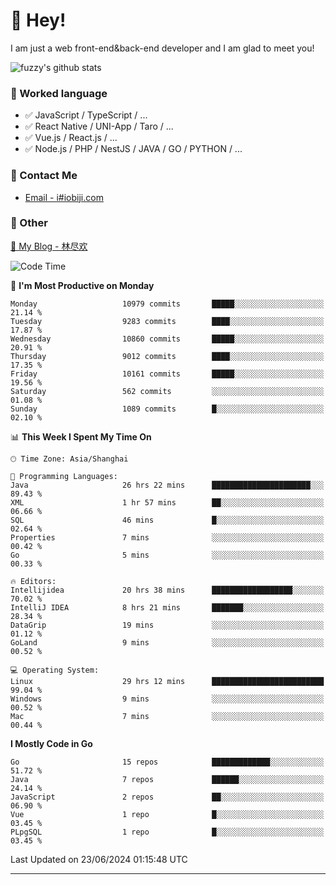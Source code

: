 # 👋 Hey!

I am just a web front-end&back-end developer and I am glad to meet you!

![fuzzy's github stats](https://github-readme-stats.vercel.app/api?username=JaydenForYou&&show_icons=true&&title_color=1abc9c&&icon_color=1abc9c)


### 📝 Worked language

- ✅ JavaScript / TypeScript / ...
- ✅ React Native / UNI-App / Taro / ...
- ✅ Vue.js / React.js / ...
- ✅ Node.js / PHP / NestJS / JAVA / GO / PYTHON / ...

### 📮 Contact Me

- [Email - i#iobiji.com](mailto:i@iobiji.com)


### 🤪 Other

[📌 My Blog - 林尽欢](https://iobiji.com)

<!--START_SECTION:waka-->
![Code Time](http://img.shields.io/badge/Code%20Time-734%20hrs%2051%20mins-blue)

📅 **I'm Most Productive on Monday** 

```text
Monday                   10979 commits       █████░░░░░░░░░░░░░░░░░░░░   21.14 % 
Tuesday                  9283 commits        ████░░░░░░░░░░░░░░░░░░░░░   17.87 % 
Wednesday                10860 commits       █████░░░░░░░░░░░░░░░░░░░░   20.91 % 
Thursday                 9012 commits        ████░░░░░░░░░░░░░░░░░░░░░   17.35 % 
Friday                   10161 commits       █████░░░░░░░░░░░░░░░░░░░░   19.56 % 
Saturday                 562 commits         ░░░░░░░░░░░░░░░░░░░░░░░░░   01.08 % 
Sunday                   1089 commits        █░░░░░░░░░░░░░░░░░░░░░░░░   02.10 % 
```


📊 **This Week I Spent My Time On** 

```text
🕑︎ Time Zone: Asia/Shanghai

💬 Programming Languages: 
Java                     26 hrs 22 mins      ██████████████████████░░░   89.43 % 
XML                      1 hr 57 mins        ██░░░░░░░░░░░░░░░░░░░░░░░   06.66 % 
SQL                      46 mins             █░░░░░░░░░░░░░░░░░░░░░░░░   02.64 % 
Properties               7 mins              ░░░░░░░░░░░░░░░░░░░░░░░░░   00.42 % 
Go                       5 mins              ░░░░░░░░░░░░░░░░░░░░░░░░░   00.33 % 

🔥 Editors: 
Intellijidea             20 hrs 38 mins      ██████████████████░░░░░░░   70.02 % 
IntelliJ IDEA            8 hrs 21 mins       ███████░░░░░░░░░░░░░░░░░░   28.34 % 
DataGrip                 19 mins             ░░░░░░░░░░░░░░░░░░░░░░░░░   01.12 % 
GoLand                   9 mins              ░░░░░░░░░░░░░░░░░░░░░░░░░   00.52 % 

💻 Operating System: 
Linux                    29 hrs 12 mins      █████████████████████████   99.04 % 
Windows                  9 mins              ░░░░░░░░░░░░░░░░░░░░░░░░░   00.52 % 
Mac                      7 mins              ░░░░░░░░░░░░░░░░░░░░░░░░░   00.44 % 
```

**I Mostly Code in Go** 

```text
Go                       15 repos            █████████████░░░░░░░░░░░░   51.72 % 
Java                     7 repos             ██████░░░░░░░░░░░░░░░░░░░   24.14 % 
JavaScript               2 repos             ██░░░░░░░░░░░░░░░░░░░░░░░   06.90 % 
Vue                      1 repo              █░░░░░░░░░░░░░░░░░░░░░░░░   03.45 % 
PLpgSQL                  1 repo              █░░░░░░░░░░░░░░░░░░░░░░░░   03.45 % 
```




 Last Updated on 23/06/2024 01:15:48 UTC
<!--END_SECTION:waka-->
---
